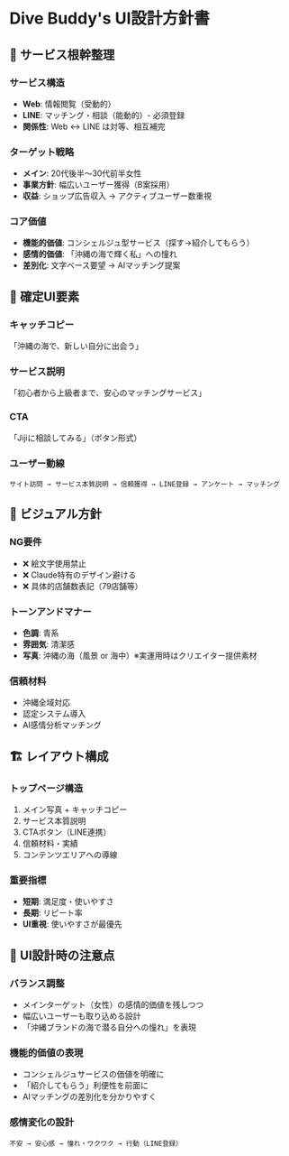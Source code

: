 # Dive Buddy's UI設計方針書

## 🎯 サービス根幹整理

### **サービス構造**
- **Web**: 情報閲覧（受動的）
- **LINE**: マッチング・相談（能動的）- 必須登録
- **関係性**: Web ↔ LINE は対等、相互補完

### **ターゲット戦略**
- **メイン**: 20代後半〜30代前半女性
- **事業方針**: 幅広いユーザー獲得（B案採用）
- **収益**: ショップ広告収入 → アクティブユーザー数重視

### **コア価値**
- **機能的価値**: コンシェルジュ型サービス（探す→紹介してもらう）
- **感情的価値**: 「沖縄の海で輝く私」への憧れ
- **差別化**: 文字ベース要望 → AIマッチング提案

## 📝 確定UI要素

### **キャッチコピー**
「沖縄の海で、新しい自分に出会う」

### **サービス説明**
「初心者から上級者まで、安心のマッチングサービス」

### **CTA**
「Jijiに相談してみる」（ボタン形式）

### **ユーザー動線**
```
サイト訪問 → サービス本質説明 → 信頼獲得 → LINE登録 → アンケート → マッチング
```

## 🎨 ビジュアル方針

### **NG要件**
- ❌ 絵文字使用禁止
- ❌ Claude特有のデザイン避ける
- ❌ 具体的店舗数表記（79店舗等）

### **トーンアンドマナー**
- **色調**: 青系
- **雰囲気**: 清潔感
- **写真**: 沖縄の海（風景 or 海中）※実運用時はクリエイター提供素材

### **信頼材料**
- 沖縄全域対応
- 認定システム導入
- AI感情分析マッチング

## 🏗️ レイアウト構成

### **トップページ構造**
1. メイン写真 + キャッチコピー
2. サービス本質説明
3. CTAボタン（LINE連携）
4. 信頼材料・実績
5. コンテンツエリアへの導線

### **重要指標**
- **短期**: 満足度・使いやすさ
- **長期**: リピート率
- **UI重視**: 使いやすさが最優先

## 🎯 UI設計時の注意点

### **バランス調整**
- メインターゲット（女性）の感情的価値を残しつつ
- 幅広いユーザーも取り込める設計
- 「沖縄ブランドの海で潜る自分への憧れ」を表現

### **機能的価値の表現**
- コンシェルジュサービスの価値を明確に
- 「紹介してもらう」利便性を前面に
- AIマッチングの差別化を分かりやすく

### **感情変化の設計**
```
不安 → 安心感 → 憧れ・ワクワク → 行動（LINE登録）
```